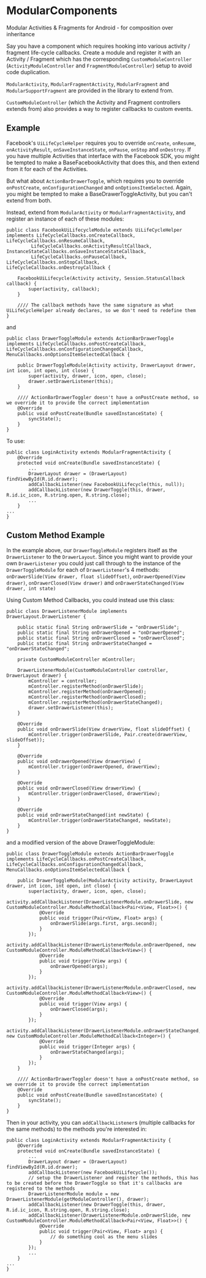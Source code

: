 ModularComponents
=================

Modular Activities &amp; Fragments for Android - for composition over inheritance

Say you have a component which requires hooking into various activity / fragment life-cycle callbacks.
Create a module and register it with an Activity / Fragment which has the corresponding `CustomModuleController` (`ActivityModuleController` and `FragmentModuleController`) setup to avoid code duplication.

`ModularActivity`, `ModularFragmentActivity`, `ModularFragment` and `ModularSupportFragment` are provided in the library to extend from.

`CustomModuleController` (which the Activity and Fragment controllers extends from) also provides a way to register callbacks to custom events.

Example
------
Facebook's `UiLifeCycleHelper` requires you to override `onCreate`, `onResume`, `onActivityResult`, `onSaveInstanceState`, `onPause`, `onStop` and `onDestroy`. If you have multiple Activities that interface with the Facebook SDK, you might be tempted to make a BaseFacebookActivity that does this, and then extend from it for each of the Activities.

But what about `ActionBarDrawerToggle`, which requires you to override `onPostCreate`, `onConfigurationChanged` and `onOptionsItemSelected`.
Again, you might be tempted to make a BaseDrawerToggleActivity, but you can't extend from both.

Instead, extend from `ModularActivity` or `ModularFragmentActivity`, and register an instance of each of these modules:

    public class FacebookUiLifecycleModule extends UiLifeCycleHelper implements LifeCycleCallbacks.onCreateCallback, LifeCycleCallbacks.onResumeCallback, 
             LifeCycleCallbacks.onActivityResultCallback, InstanceStateCallbacks.onSaveInstanceStateCallback, 
             LifeCycleCallbacks.onPauseCallback, LifeCycleCallbacks.onStopCallback, LifeCycleCallbacks.onDestroyCallback {

        FacebookUiLifecycle(Activity activity, Session.StatusCallback callback) {
            super(activity, callback);
        }

        //// The callback methods have the same signature as what UiLifeCycleHelper already declares, so we don't need to redefine them
    }

and

    public class DrawerToggleModule extends ActionBarDrawerToggle implements LifeCycleCallbacks.onPostCreateCallback, LifeCycleCallbacks.onConfigurationChangedCallback, MenuCallbacks.onOptionsItemSelectedCallback {
    
        public DrawerToggleModule(Activity activity, DrawerLayout drawer, int icon, int open, int close) {
            super(activity, drawer, icon, open, close);
            drawer.setDrawerListener(this);
        }
    
        //// ActionBarDrawerToggler doesn't have a onPostCreate method, so we override it to provide the correct implementation
        @Override
        public void onPostCreate(Bundle savedInstanceState) {
            syncState();
        }
    }


To use:

    public class LoginActivity extends ModularFragmentActivity {
        @Override
        protected void onCreate(Bundle savedInstanceState) {
            ...
            DrawerLayout drawer = (DrawerLayout) findViewById(R.id.drawer);
            addCallbackListener(new FacebookUiLifecycle(this, null));
            addCallbackListener(new DrawerToggle(this, drawer, R.id.ic_icon, R.string.open, R.string.close);
            ...
        }
    ...
    }


Custom Method Example
----

In the example above, our `DrawerToggleModule` registers itself as the `DrawerListener` to the `DrawerLayout`. Since you might want to provide your own `DrawerListener` you could just call through to the instance of the `DrawerToggleModule` for each of `DrawerListener`'s 4 methods: `onDrawerSlide(View drawer, float slideOffset)`, `onDrawerOpened(View drawer)`, `onDrawerClosed(View drawer)` and `onDrawerStateChanged(View drawer, int state)`

Using Custom Method Callbacks, you could instead use this class:

    public class DrawerListenerModule implements DrawerLayout.DrawerListener {

        public static final String onDrawerSlide = "onDrawerSlide";
        public static final String onDrawerOpened = "onDrawerOpened";
        public static final String onDrawerClosed = "onDrawerClosed";
        public static final String onDrawerStateChanged = "onDrawerStateChanged";
    
        private CustomModuleController mController;
    
        DrawerListenerModule(CustomModuleController controller, DrawerLayout drawer) {
            mController = controller;
            mController.registerMethod(onDrawerSlide);
            mController.registerMethod(onDrawerOpened);
            mController.registerMethod(onDrawerClosed);
            mController.registerMethod(onDrawerStateChanged);
            drawer.setDrawerListener(this);
        }
    
        @Override
        public void onDrawerSlide(View drawerView, float slideOffset) {
            mController.trigger(onDrawerSlide, Pair.create(drawerView, slideOffset));
        }
    
        @Override
        public void onDrawerOpened(View drawerView) {
            mController.trigger(onDrawerOpened, drawerView);
        }
    
        @Override
        public void onDrawerClosed(View drawerView) {
            mController.trigger(onDrawerClosed, drawerView);
        }
    
        @Override
        public void onDrawerStateChanged(int newState) {
            mController.trigger(onDrawerStateChanged, newState);
        }
    }

and a modified version of the above DrawerToggleModule:

    public class DrawerToggleModule extends ActionBarDrawerToggle implements LifeCycleCallbacks.onPostCreateCallback, LifeCycleCallbacks.onConfigurationChangedCallback, MenuCallbacks.onOptionsItemSelectedCallback {

        public DrawerToggleModule(ModularActivity activity, DrawerLayout drawer, int icon, int open, int close) {
            super(activity, drawer, icon, open, close);
            activity.addCallbackListener(DrawerListenerModule.onDrawerSlide, new CustomModuleController.ModuleMethodCallback<Pair<View, Float>>() {
                @Override
                public void trigger(Pair<View, Float> args) {
                    onDrawerSlide(args.first, args.second);
                }
            });
            activity.addCallbackListener(DrawerListenerModule.onDrawerOpened, new CustomModuleController.ModuleMethodCallback<View>() {
                @Override
                public void trigger(View args) {
                    onDrawerOpened(args);
                }
            });
            activity.addCallbackListener(DrawerListenerModule.onDrawerClosed, new CustomModuleController.ModuleMethodCallback<View>() {
                @Override
                public void trigger(View args) {
                    onDrawerClosed(args);
                }
            });
            activity.addCallbackListener(DrawerListenerModule.onDrawerStateChanged, new CustomModuleController.ModuleMethodCallback<Integer>() {
                @Override
                public void trigger(Integer args) {
                    onDrawerStateChanged(args);
                }
            });
        }

        //// ActionBarDrawerToggler doesn't have a onPostCreate method, so we override it to provide the correct implementation
        @Override
        public void onPostCreate(Bundle savedInstanceState) {
            syncState();
        }
    }

Then in your activity, you can `addCallbackListener`s (multiple callbacks for the same methods) to the methods you're interested in:

    public class LoginActivity extends ModularFragmentActivity {
        @Override
        protected void onCreate(Bundle savedInstanceState) {
            ...
            DrawerLayout drawer = (DrawerLayout) findViewById(R.id.drawer);
            addCallbackListener(new FacebookUiLifecycle());
            // setup the DrawerListener and register the methods, this has to be created before the DrawerToggle so that it's callbacks are registered to the methods
            DrawerListenerModule module = new DrawerListenerModule(getModuleController(), drawer);
            addCallbackListener(new DrawerToggle(this, drawer, R.id.ic_icon, R.string.open, R.string.close);
            addCallbackListener(DrawerListenerModule.onDrawerSlide, new CustomModuleController.ModuleMethodCallback<Pair<View, Float>>() {
                @Override
                public void trigger(Pair<View, Float> args) {
                    // do something cool as the menu slides
                }
            });            
            ...
        }
    ...
    }
